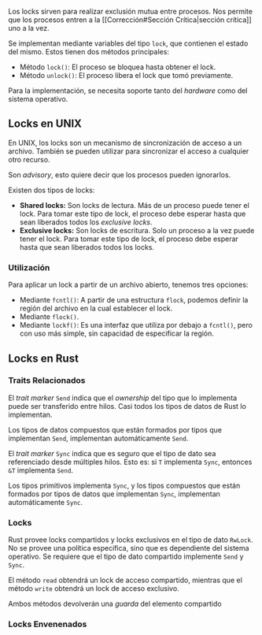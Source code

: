 Los locks sirven para realizar exclusión mutua entre procesos. Nos permite que los procesos entren a la [[Corrección#Sección Crítica|sección crítica]] uno a la vez.

Se implementan mediante variables del tipo `lock`, que contienen el estado del mismo. Estos tienen dos métodos principales:

- Método `lock()`: El proceso se bloquea hasta obtener el lock.
- Método `unlock()`: El proceso libera el lock que tomó previamente.

Para la implementación, se necesita soporte tanto del *hardware* como del sistema operativo.

## Locks en UNIX

En UNIX, los locks son un mecanismo de sincronización de acceso a un archivo. También se pueden utilizar para sincronizar el acceso a cualquier otro recurso.

Son *advisory*, esto quiere decir que los procesos pueden ignorarlos.

Existen dos tipos de locks:

- **Shared locks:** Son locks de lectura. Más de un proceso puede tener el lock. Para tomar este tipo de lock, el proceso debe esperar hasta que sean liberados todos los *exclusive locks*.
- **Exclusive locks:** Son locks de escritura. Solo un proceso a la vez puede tener el lock. Para tomar este tipo de lock, el proceso debe esperar hasta que sean liberados todos los locks.

### Utilización

Para aplicar un lock a partir de un archivo abierto, tenemos tres opciones:

- Mediante `fcntl()`: A partir de una estructura `flock`, podemos definir la región del archivo en la cual establecer el lock.
- Mediante `flock()`.
- Mediante `lockf()`: Es una interfaz que utiliza por debajo a `fcntl()`, pero con uso más simple, sin capacidad de especificar la región.

## Locks en Rust

### Traits Relacionados

El *trait marker* `Send` indica que el *ownership* del tipo que lo implementa puede ser transferido entre hilos. Casi todos los tipos de datos de Rust lo implementan.

Los tipos de datos compuestos que están formados por tipos que implementan `Send`, implementan automáticamente `Send`.

El *trait marker* `Sync` indica que es seguro que el tipo de dato sea referenciado desde múltiples hilos. Esto es: si `T` implementa `Sync`, entonces `&T` implementa `Send`.

Los tipos primitivos implementa `Sync`, y los tipos compuestos que están formados por tipos de datos que implementan `Sync`, implementan automáticamente `Sync`.

### Locks

Rust provee locks compartidos y locks exclusivos en el tipo de dato `RwLock`. No se provee una política específica, sino que es dependiente del sistema operativo. Se requiere que el tipo de dato compartido implemente `Send` y `Sync`.

El método `read` obtendrá un lock de acceso compartido, mientras que el método `write` obtendrá un lock de acceso exclusivo.

Ambos métodos devolverán una *guarda* del elemento compartido

### Locks Envenenados
